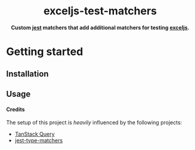 <h1 align="center">exceljs-test-matchers</h1>

<p align="center">
  <strong>Custom <a href="https://jestjs.io" alt="Jest" target="\_parent">jest</a> matchers that add additional matchers for testing <a href="https://github.com/exceljs/exceljs" alt="exceljs" target="\_parent">exceljs</a>.</strong>
</p>

# Getting started

## Installation

## Usage

#### Credits

The setup of this project is _heavily_ influenced by the following projects:
- [TanStack Query](https://github.com/TanStack/query)
- [jest-type-matchers](https://github.com/lukemorales/jest-type-matchers)